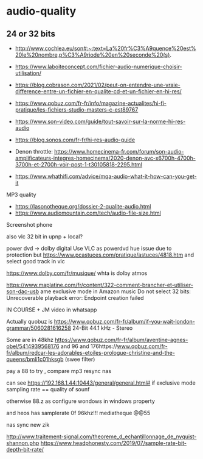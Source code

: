 # audio-quality

## 24 or 32 bits

- http://www.cochlea.eu/son#:~:text=La%20fr%C3%A9quence%20est%20le%20nombre,p%C3%A9riode%20en%20seconde%20(s). 
- https://www.laboiteconcept.com/fichier-audio-numerique-choisir-utilisation/
- https://blog.cobrason.com/2021/02/peut-on-entendre-une-vraie-difference-entre-un-fichier-en-qualite-cd-et-un-fichier-en-hi-res/

- https://www.qobuz.com/fr-fr/info/magazine-actualites/hi-fi-pratique/les-fichiers-studio-masters-c-est89767
- https://www.son-video.com/guide/tout-savoir-sur-la-norme-hi-res-audio
- https://blog.sonos.com/fr-fr/hi-res-audio-guide
- Denon throttle: https://www.homecinema-fr.com/forum/son-audio-amplificateurs-integres-homecinema/2020-denon-avc-x6700h-4700h-3700h-et-2700h-voir-post-1-t30105818-2295.html
- https://www.whathifi.com/advice/mqa-audio-what-it-how-can-you-get-it


MP3 quality
- https://lasonotheque.org/dossier-2-qualite-audio.html
- https://www.audiomountain.com/tech/audio-file-size.html

Screenshot phone


also vlc 32 bit in upnp + local?

power dvd -> dolby digital 
Use VLC as powerdvd hue issue due to protection 
but https://www.pcastuces.com/pratique/astuces/4818.htm
    and select good track in vlc

https://www.dolby.com/fr/musique/
whta is dolby atmos

https://www.maplatine.com/fr/content/322-comment-brancher-et-utiliser-son-dac-usb
ame exclusive mode in Amazon music
Do not select 32 bits: Unrecoverable playback error: Endpoint creation failed

IN COURSE + JM video in whatsapp

Actually quobuz is https://www.qobuz.com/fr-fr/album/if-you-wait-london-grammar/5060281616258 
 24-Bit 44.1 kHz - Stereo 
 
 Some are in 48khz https://www.qobuz.com/fr-fr/album/aventine-agnes-obel/5414939568176
 and 96
 and 176https://www.qobuz.com/fr-fr/album/redcar-les-adorables-etoiles-prologue-christine-and-the-queens/bmli1c01hksgb
 (swee filter)
 
 pay a 88 to try , compare mp3
 resync nas
 
 can see https://192.168.1.44:10443/general/general.html#
 if exclusive mode sampling rate == quality of sounf
 
 otherwise 88.z as configure wondows in windows property
 
 
and heos has samplerate 0f 96khz!!!
mediatheque @@55

nas sync new zik

http://www.traitement-signal.com/theoreme_d_echantillonnage_de_nyquist-shannon.php
https://www.headphonesty.com/2019/07/sample-rate-bit-depth-bit-rate/
